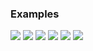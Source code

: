 

### **Examples**

![](./output/combined/Book.png)
![](./output/combined/Chess.png)
![](./output/combined/Forest.png)
![](./output/combined/Pokemon.png)
![](./output/combined/Printer.png)
![](./output/combined/Tower.png)